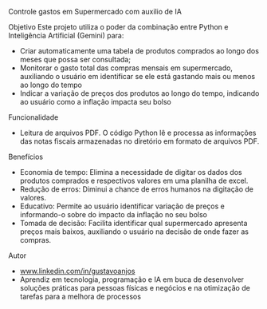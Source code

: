 Controle gastos em Supermercado com auxilio de IA

Objetivo
Este projeto utiliza o poder da combinação entre Python e Inteligência Artificial (Gemini) para:
- Criar automaticamente uma tabela de produtos comprados ao longo dos meses que possa ser consultada;
- Monitorar o gasto total das compras mensais em supermercado, auxiliando o usuário em identificar se ele está gastando mais ou menos ao longo do tempo
- Indicar a variação de preços dos produtos ao longo do tempo, indicando ao usuário como a inflação impacta seu bolso

Funcionalidade
- Leitura de arquivos PDF. O código Python lê e processa as informações das notas fiscais armazenadas no diretório em formato de arquivos PDF.

Benefícios
- Economia de tempo: Elimina a necessidade de digitar os dados dos produtos comprados e respectivos valores em uma planilha de excel.
- Redução de erros: Diminui a chance de erros humanos na digitação de valores.
- Educativo: Permite ao usuário identificar variação de preços e informando-o sobre do impacto da inflação no seu bolso
- Tomada de decisão: Facilita identificar qual supermercado apresenta preços mais baixos, auxiliando o usuário na decisão de onde fazer as compras.

Autor
- www.linkedin.com/in/gustavoanjos
- Aprendiz em tecnologia, programação e IA em buca de desenvolver soluções práticas para pessoas físicas e negócios e na otimização de tarefas para a melhora de processos
